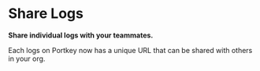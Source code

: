 # Share Logs

**Share individual logs with your teammates.**&#x20;

Each logs on Portkey now has a unique URL that can be shared with others in your org.
